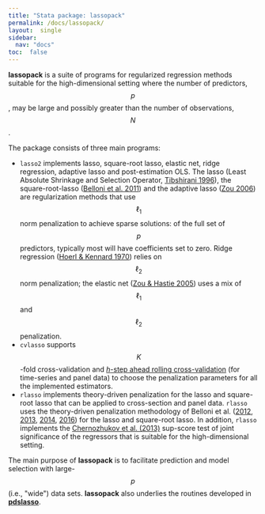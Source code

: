 ```yaml
---
title: "Stata package: lassopack"
permalink: /docs/lassopack/
layout:  single
sidebar:
  nav: "docs"
toc:  false
---
```


<script type="text/javascript" async
  src="https://cdn.mathjax.org/mathjax/latest/MathJax.js?config=TeX-MML-AM_CHTML">
</script>

**lassopack** is a suite of programs for regularized regression methods suitable for the high-dimensional setting where the number of predictors, $$p$$, may be large and possibly greater than the number of observations, $$N$$.  

The package consists of three main programs: 

- `lasso2` implements lasso, square-root lasso, elastic net, ridge regression, adaptive lasso and post-estimation OLS. The lasso (Least Absolute Shrinkage and Selection Operator, [Tibshirani 1996](http://www.jstor.org/stable/2346178)), the square-root-lasso ([Belloni et al. 2011](https://doi.org/10.1093/biomet/asr043)) and the adaptive lasso ([Zou 2006](https://doi.org/10.1198/016214506000000735)) are regularization methods that use $$\ell_1$$ norm penalization to achieve sparse solutions: of the full set of $$p$$ predictors, typically most will have coefficients set to zero. Ridge regression ([Hoerl & Kennard 1970](https://doi.org/10.1080/00401706.1970.10488635)) relies on $$\ell_2$$ norm penalization; the elastic net ([Zou & Hastie 2005](https://doi.org/10.1214/009053607000000127)) uses a mix of $$\ell_1$$ and $$\ell_2$$ penalization.  
- `cvlasso` supports $$K$$-fold cross-validation and [*h*-step ahead rolling cross-validation](https://robjhyndman.com/hyndsight/tscv/) (for time-series and panel data) to choose the penalization parameters for all the implemented estimators.
- `rlasso` implements theory-driven penalization for the lasso and square-root lasso that can be applied to cross-section and panel data. `rlasso` uses the theory-driven penalization methodology of Belloni et al. ([2012](https://doi.org/10.3982/ECTA9626), [2013](http://arxiv.org/abs/1201.0220), [2014](https://doi.org/10.1093/restud/rdt044), [2016](https://doi.org/10.1080/07350015.2015.1102733)) for the lasso and square-root lasso.  In addition, `rlasso` implements the [Chernozhukov et al. (2013)](https://projecteuclid.org/euclid.aos/1387313390) sup-score test of joint significance of the regressors that is suitable for the high-dimensional setting.

The main purpose of **lassopack** is to facilitate prediction and model selection with large-$$p$$ (i.e., "wide") data sets. **lassopack** also underlies the routines developed in [**pdslasso**](https://github.com/aahr1/pdslasso). 



